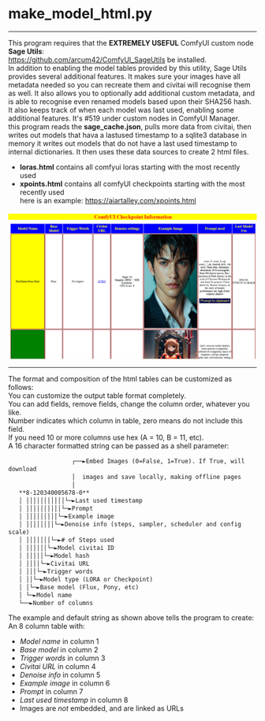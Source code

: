  # make_model_html.py 
 ****
  This program requires that the **EXTREMELY USEFUL** ComfyUI custom node **Sage Utils**:  
 <https://github.com/arcum42/ComfyUI_SageUtils> be installed.  
 In addition to enabling the model tables provided by this utility, Sage Utils provides several additional features. It makes sure your images have all metadata needed so you can recreate them and civitai will recognise them as well. It also allows you to optionally add additional custom metadata, and is able to recognise even renamed models based upon their SHA256 hash. It also keeps track of when each model was last used, enabling some additional features. It's #519 under custom nodes in ComfyUI Manager.   
 this program reads the **sage_cache.json**, pulls more data from civitai, then writes out models that hava a lastused timestamp to a sqlite3 database in memory
 it writes out models that do not have a last used timestamp to internal dictionaries. It then uses these data sources to create 2 html files.
 - **loras.html** contains all comfyui loras starting with the most recently used
 - **xpoints.html** contains all comfyUI checkpoints starting with the most recently used  
 here is an example: <https://aiartalley.com/xpoints.html>  
 
 ![checkpoint report screencap](checkpoints.png)
 ****
 The format and composition of the html tables can be customized as follows:  
 You can customize the output table format completely.  
 You can add fields, remove fields, change the column order, whatever you like.    
 Number indicates which column in table, zero means do not include this field.  
 If you need 10 or more columns use hex (A = 10, B = 11, etc).        
 A 16 character formatted string can be passed as a shell parameter:  

                      ┌──►Embed Images (0=False, 1=True). If True, will download 
                      │  images and save locally, making offline pages
                      │
       **8-120340005678-0**
       │ │││││││││││└─►Last used timestamp 
	   │ ││││││││││└─►Prompt
	   │ │││││││││└─►Example image
	   │ ││││││││└─►Denoise info (steps, sampler, scheduler and config scale)
	   │ │││││││└─►# of Steps used
	   │ ││││││└─►Model civitai ID
	   │ │││││└─►Model hash
	   │ ││││└─►Civitai URL
	   │ │││└─►Trigger words
	   │ ││└─►Model type (LORA or Checkpoint)
	   │ │└─►Base model (Flux, Pony, etc)
	   │ └─►Model name
	   └──►Number of columns

 The example and default string as shown above tells the program to create:  
 An 8 column table with:
 - *Model name* in column 1
 - *Base model* in column 2
 - *Trigger words* in column 3
 - *Civitai URL* in column 4
 - *Denoise info* in column 5
 - *Example image* in column 6
 - *Prompt* in column 7
 - *Last used timestamp* in column 8
 - Images are *not* embedded, and are linked as URLs